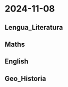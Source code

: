 # 2024-11-08 <!-- markmap: foldAll -->

## Lengua_Literatura

## Maths

## English

## Geo_Historia

